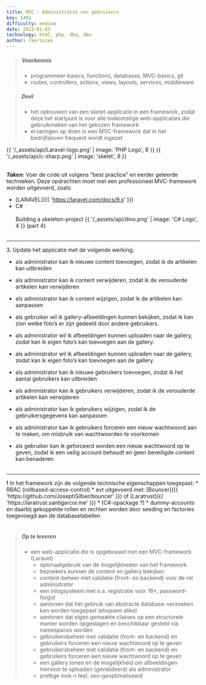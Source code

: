 ```yaml
---
title: MVC - Administratie van gebruikers
key: 1402
difficulty: medium
date: 2023-01-03
technology: html, php, dbq, dbo
author: rkerssies
---
```


> ##### Voorkennis
> * programmeer-basics, functions, databases, MVC-basics, git
> * routes, controllers, actions, views, layouts, services, middleware

> ##### Doel
> * het opbouwen van een skelet-applicatie in een framework, zodat deze het startpunt is voor alle toekomstige web-applicaties die gebruikmaken van het gekozen framework
> * ervaringen op doen in een MVC-framework dat in het bedrijfsleven frequent wordt ingezet

{{ '/_assets/api/Laravel-logo.png' | image: 'PHP Logo', 8 }}
{{ '/_assets/api/c-sharp.png' | image: 'skelet', 8 }}
<br><br>

***Taken:***
Voer de code uit volgens “best practice” en eerder geleerde technieken.
Deze opdrachten moet met een professioneel MVC-framework worden uitgevoerd,
zoals:
* [LARAVEL]({{ 'https://laravel.com/docs/9.x'  }})
* C#
<br><br>
Building a skeleton-project {{ '/_assets/api/dino.png' | image: 'C# Logo', 4 }}  (part 4)
<br><br>
<hr>
3. Update het applicatie met de volgende werking;

* als administrator kan ik nieuwe content toevoegen, zodat ik de artikelen kan uitbreiden
* als administrator kan ik content verwijderen, zodat ik de verouderde artikelen kan verwijderen
* als administrator kan ik content wijzigen, zodat ik de artikelen kan aanpassen
* als gebruiker wil ik gallery-afbeeldingen kunnen bekijken, zodat ik kan zien welke foto’s er zijn gedeeld door andere gebruikers.
* als administrator wil ik afbeeldingen kunnen uploaden naar de gallery, zodat kan ik eigen foto’s kan toevoegen aan de gallery.
   
* als administrator wil ik afbeeldingen kunnen uploaden naar de gallery, zodat kan ik eigen foto’s kan toevoegen aan de gallery. 
* als administrator kan ik nieuwe gebruikers toevoegen, zodat ik het aantal gebruikers kan uitbreiden
* als administrator kan ik gebruikers verwijderen, zodat ik de verouderde artikelen kan verwijderen
* als administrator kan ik gebruikers wijzigen, zodat ik de gebruikersgegevens kan aanpassen

* als administrator kan ik gebruikers forceren een nieuw wachtwoord aan te maken, om misbruik van wachtwoorden te voorkomen
* als gebruiker kan ik geforceerd worden een nieuw wachtwoord op te geven, zodat ik een veilig account behoudt en geen beveiligde content kan benaderen
<br><br>
<hr>
<b>!</b> In het framework zijn de volgende technische eigenschappen toegepast:
* RBAC (rollbased-access-control)
  * evt uitgevoerd met: [Bouncer]({{ 'https://github.com/JosephSilber/bouncer'  }}) of [Laratrust]({{ 'https://laratrust.santigarcor.me'  }})
  * (C#-opackage ?)
* dummy-accounts en daarbij gekoppelde rollen en rechten worden door seeding en factories toegevoegd aan de databasetabellen
<br><br>

> ##### Op te leveren
> * een web-applicatie die is opgebouwd met een MVC-framework (Laravel)
>   * optimaalgebruik van de mogelijkheden van het framework
>   * bezoekers kunnen de content en gallery bekijken
>   * content-beheer met validatie (front- en backend) voor de rol administrator
>   * een inlogsysteem met o.a. registratie voor 18+, password-forgot
>   * aantonen dat het gebruik van abstracte database-verzoeken kan worden toegepast (eloquent alike)
>   * aantonen dat eigen gemaakte classes op een structurele manier worden opgeslagen en beschikbaar gesteld via namespaces worden
>   * gebruikersbeheer met validatie (front- en backend) en gebruikers forceren een nieuw wachtwoord op te geven
>   * gebruikersbeheer met validatie (front- en backend) en gebruikers forceren een nieuw wachtwoord op te geven
>   * een gallery tonen en de mogelijkheid om afbeeldingen hiervoor te uploaden (gevalideerd) als administrator
>   * prettige look n feel, seo-geoptimaliseerd

